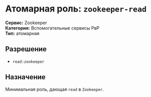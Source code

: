 # Атомарная роль: `zookeeper-read`

**Сервис:** Zookeeper  
**Категория:** Вспомогательные сервисы РвР  
**Тип:** атомарная

## Разрешение
- `read:zookeeper`

## Назначение
Минимальная роль, дающая `read` в `Zookeeper`.
